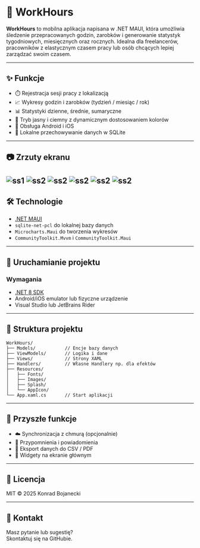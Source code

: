 # 📱 WorkHours

**WorkHours** to mobilna aplikacja napisana w .NET MAUI, która umożliwia śledzenie przepracowanych godzin, zarobków i generowanie statystyk tygodniowych, miesięcznych oraz rocznych. Idealna dla freelancerów, pracowników z elastycznym czasem pracy lub osób chcących lepiej zarządzać swoim czasem.

---

## ✨ Funkcje

- ⏱️ Rejestracja sesji pracy z lokalizacją  
- 📈 Wykresy godzin i zarobków (tydzień / miesiąc / rok)  
- 📊 Statystyki dzienne, średnie, sumaryczne  
- 🌙 Tryb jasny i ciemny z dynamicznym dostosowaniem kolorów  
- 📱 Obsługa Android i iOS  
- 💾 Lokalne przechowywanie danych w SQLite

---

## 📷 Zrzuty ekranu

![ss1](screenshots/Simulator%20Screenshot%20-%20iPhone%2016%20Pro%20-%202025-07-09%20at%2015.38.54.png)
![ss2](screenshots/Simulator%20Screenshot%20-%20iPhone%2016%20Pro%20-%202025-07-09%20at%2015.39.04.png)
![ss2](screenshots/Simulator%20Screenshot%20-%20iPhone%2016%20Pro%20-%202025-07-09%20at%2015.39.10.png)
![ss2](screenshots/Simulator%20Screenshot%20-%20iPhone%2016%20Pro%20-%202025-07-09%20at%2015.39.21.png)
![ss2](screenshots/Simulator%20Screenshot%20-%20iPhone%2016%20Pro%20-%202025-07-09%20at%2015.39.25.png)
![ss2](screenshots/Simulator%20Screenshot%20-%20iPhone%2016%20Pro%20-%202025-07-09%20at%2015.39.32.png)
---

## 🛠️ Technologie

- [.NET MAUI](https://learn.microsoft.com/en-us/dotnet/maui/)
- `sqlite-net-pcl` do lokalnej bazy danych
- `Microcharts.Maui` do tworzenia wykresów
- `CommunityToolkit.Mvvm` i `CommunityToolkit.Maui`

---

## 🚀 Uruchamianie projektu

### Wymagania
- [.NET 8 SDK](https://dotnet.microsoft.com/)
- Android/iOS emulator lub fizyczne urządzenie
- Visual Studio lub JetBrains Rider
  
---

## 📂 Struktura projektu

```
WorkHours/
├── Models/           // Encje bazy danych
├── ViewModels/       // Logika i dane
├── Views/            // Strony XAML
├── Handlers/         // Własne Handlery np. dla efektów
├── Resources/
│   ├── Fonts/
│   ├── Images/
│   ├── Splash/
│   └── AppIcon/
└── App.xaml.cs       // Start aplikacji
```

---

## 🧠 Przyszłe funkcje

- ☁️ Synchronizacja z chmurą (opcjonalnie)
- 🔔 Przypomnienia i powiadomienia
- 💼 Eksport danych do CSV / PDF
- 🧩 Widgety na ekranie głównym

---

## 📜 Licencja

MIT © 2025 Konrad Bojanecki  

---

## 💬 Kontakt

Masz pytanie lub sugestię?  
Skontaktuj się na GitHubie.
